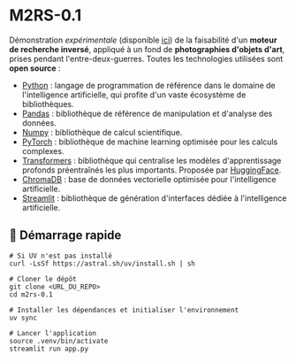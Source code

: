 # M2RS-0.1

Démonstration _expérimentale_ (disponible [ici](https://m2rs-01.streamlit.app/)) de la faisabilité d'un **moteur de recherche inversé**, appliqué à un fond de **photographies d'objets d'art**, prises pendant l'entre-deux-guerres. Toutes les technologies utilisées sont **open source** :

- [Python](https://www.python.org/) : langage de programmation de référence dans le domaine de l'intelligence artificielle, qui profite d'un vaste écosystème de bibliothèques.
- [Pandas](https://pandas.pydata.org/) : bibliothèque de référence de manipulation et d'analyse des données.
- [Numpy](https://numpy.org/) : bibliothèque de calcul scientifique.
- [PyTorch](https://pytorch.org/) : bibliothèque de machine learning optimisée pour les calculs complexes.
- [Transformers](https://huggingface.co/docs/transformers/index) : bibliothèque qui centralise les modèles d'apprentissage profonds préentraînés les plus importants. Proposée par [HuggingFace](https://huggingface.co/).
- [ChromaDB](https://www.trychroma.com/) : base de données vectorielle optimisée pour l'intelligence artificielle.
- [Streamlit](https://streamlit.io/) : bibliothèque de génération d'interfaces dédiée à l'intelligence artificielle.

## 🚀 Démarrage rapide
```shell
# Si UV n'est pas installé
curl -LsSf https://astral.sh/uv/install.sh | sh

# Cloner le dépôt
git clone <URL_DU_REPO>
cd m2rs-0.1

# Installer les dépendances et initialiser l'environnement
uv sync

# Lancer l'application
source .venv/bin/activate
streamlit run app.py
```
